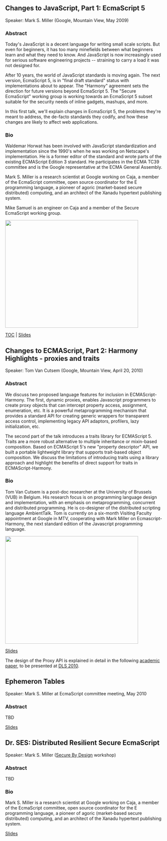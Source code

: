 ## Changes to JavaScript, Part 1: EcmaScript 5 ##

Speaker: Mark S. Miller (Google, Mountain View, May 2009)

### Abstract ###

Today's JavaScript is a decent language for writing small scale scripts. But even for beginners, it has too many minefields between what beginners learn and what they need to know. And JavaScript is now increasingly used for serious software engineering projects -- straining to carry a load it was not designed for.

After 10 years, the world of JavaScript standards is moving again. The next version, EcmaScript 5, is in "final draft standard" status with implementations about to appear. The "Harmony" agreement sets the direction for future versions beyond EcmaScript 5. The "Secure EcmaScript" working group is working towards an EcmaScript 5 subset suitable for the security needs of inline gadgets, mashups, and more.

In this first talk, we'll explain changes in EcmaScript 5, the problems they're meant to address, the de-facto standards they codify, and how these changes are likely to affect web applications.

### Bio ###

Waldemar Horwat has been involved with JavaScript standardization and implementation since the 1990's when he was working on Netscape's implementation. He is a former editor of the standard and wrote parts of the existing ECMAScript Edition 3 standard. He participates in the ECMA TC39 committee and is the Google representative at the ECMA General Assembly.

Mark S. Miller is a research scientist at Google working on Caja, a member of the EcmaScript committee, open source coordinator for the E programming language, a pioneer of agoric (market-based secure distributed) computing, and an architect of the Xanadu hypertext publishing system.

Mike Samuel is an engineer on Caja and a member of the Secure EcmaScript working group.

<a href='http://www.youtube.com/watch?feature=player_embedded&v=Kq4FpMe6cRs' target='_blank'><img src='http://img.youtube.com/vi/Kq4FpMe6cRs/0.jpg' width='425' height=344 /></a>

[TOC](http://google-caja.googlecode.com/svn/trunk/doc/html/es5-talk/es5-talk.html) | [Slides](http://google-caja.googlecode.com/svn/trunk/doc/html/es5-talk/img0.html)

## Changes to ECMAScript, Part 2: Harmony Highlights - proxies and traits ##

Speaker: Tom Van Cutsem (Google, Mountain View, April 20, 2010)

### Abstract ###

We discuss two proposed language features for inclusion in ECMAScript-Harmony. The first, dynamic proxies, enables Javascript programmers to create proxy objects that can intercept property access, assignment, enumeration, etc. It is a powerful metaprogramming mechanism that provides a standard API for creating generic wrappers for transparent access control, implementing legacy API adaptors, profilers, lazy initialization, etc.

The second part of the talk introduces a traits library for ECMAScript 5. Traits are a more robust alternative to multiple inheritance or mixin-based composition. Based on ECMAScript 5's new "property descriptor" API, we built a portable lightweight library that supports trait-based object composition. We discuss the limitations of introducing traits using a library approach and highlight the benefits of direct support for traits in ECMAScript-Harmony.

### Bio ###

Tom Van Cutsem is a post-doc researcher at the University of Brussels (VUB) in Belgium. His research focus is on programming language design and implementation, with an emphasis on metaprogramming, concurrent and distributed programming. He is co-designer of the distributed scripting language AmbientTalk. Tom is currently on a six-month Visiting Faculty appointment at Google in MTV, cooperating with Mark Miller on Ecmascript-Harmony, the next standard edition of the Javascript programming language.

<a href='http://www.youtube.com/watch?feature=player_embedded&v=A1R8KGKkDjU' target='_blank'><img src='http://img.youtube.com/vi/A1R8KGKkDjU/0.jpg' width='425' height=344 /></a>

[Slides](http://es-lab.googlecode.com/files/harmony_highlights_techtalk.pdf)

The design of the Proxy API is explained in detail in the following [academic paper](http://soft.vub.ac.be/~tvcutsem/proxies/assets/proxies.pdf), to be presented at [DLS 2010](http://www.dynamic-languages-symposium.org/).

## Ephemeron Tables ##

Speaker: Mark S. Miller at EcmaScript committee meeting, May 2010

### Abstract ###

TBD

[Slides](http://es-lab.googlecode.com/files/et.pdf)

## Dr. SES: Distributed Resilient Secure EcmaScript ##

Speaker: Mark S. Miller ([Secure By Design](http://sites.google.com/site/securebydesignworkshop/capabilities-os-session) workshop)

### Abstract ###

TBD

### Bio ###

Mark S. Miller is a research scientist at Google working on Caja, a member of the EcmaScript committee, open source coordinator for the E programming language, a pioneer of agoric (market-based secure distributed) computing, and an architect of the Xanadu hypertext publishing system.

[Slides](http://es-lab.googlecode.com/files/dr-ses.pdf)